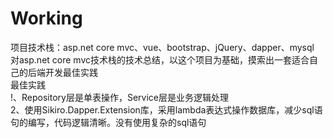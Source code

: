 # Working
项目技术栈：asp.net core mvc、vue、bootstrap、jQuery、dapper、mysql  
对asp.net core mvc技术栈的技术总结，以这个项目为基础，摸索出一套适合自己的后端开发最佳实践  
最佳实践  
!、Repository层是单表操作，Service层是业务逻辑处理  
2、使用Sikiro.Dapper.Extension库，采用lambda表达式操作数据库，减少sql语句的编写，代码逻辑清晰。没有使用复杂的sql语句  
